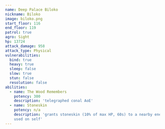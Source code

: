 ```yaml
---
name: Deep Palace Biloko
nickname: Biloko
image: biloko.png
start_floor: 116
end_floor: 119
patrol: true
agro: Sight
hp: 13724
attack_damage: 958
attack_type: Physical
vulnerabilities:
  bind: true
  heavy: true
  sleep: false
  slow: true
  stun: false
  resolution: false
abilities:
  - name: The Wood Remembers
    potency: 300
    description: 'telegraphed conal AoE'
  - name: Stoneskin
    potency: n/a
    description: 'grants stoneskin (10% of max HP, 60s) to a nearby enemy; not
    used on self'
---
```

